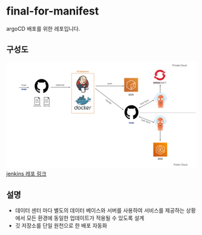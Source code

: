 # final-for-manifest

argoCD 배포를 위한 레포입니다.

## 구성도

![jenkins argoCD workflow](./CI-CD%20workflow.png)
[jenkins 레포 링크](https://github.com/baekhyn/final-for-pipeline)

## 설명

- 데이터 센터 마다 별도의 데이터 베이스와 서버를 사용하여 서비스를 제공하는 상황에서 모든 환경에 동일한 업데이트가 적용될 수 있도록 설계
- 깃 저장소를 단일 원천으로 한 배포 자동화
